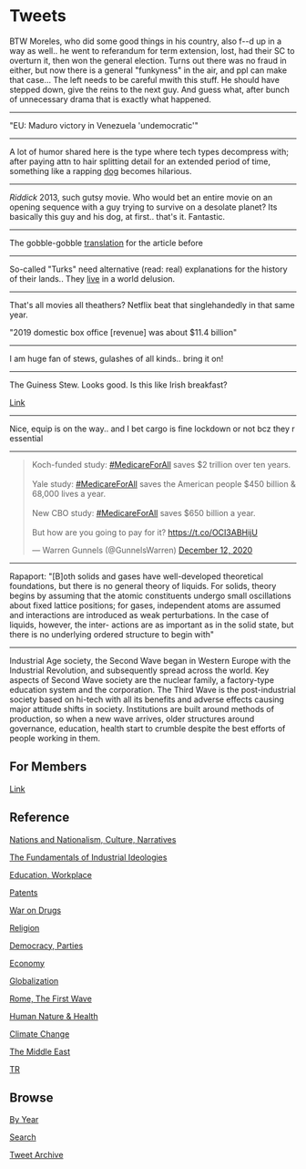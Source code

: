 # Tweets


BTW Moreles, who did some good things in his country, also f--d up in
a way as well.. he went to referandum for term extension, lost, had
their SC to overturn it, then won the general election. Turns out
there was no fraud in either, but now there is a general "funkyness"
in the air, and ppl can make that case... The left needs to be careful
mwith this stuff. He should have stepped down, give the reins to the
next guy. And guess what, after bunch of unnecessary drama that is
exactly what happened.

---

"EU: Maduro victory in Venezuela 'undemocratic'"

---

A lot of humor shared here is the type where tech types decompress
with; after paying attn to hair splitting detail for an extended
period of time, something like a rapping [dog](https://youtu.be/0ZUHqH4rDTg?t=17)
becomes hilarious.

---

*Riddick* 2013, such gutsy movie. Who would bet an entire movie on an
opening sequence with a guy trying to survive on a desolate planet?
Its basically this guy and his dog, at first.. that's it. Fantastic.

---

The gobble-gobble [translation](2009/09/ermeniler-kurtler.md) for the
article before

---

So-called "Turks" need alternative (read: real) explanations for the
history of their lands.. They [live](2020/07/migrations-anatolia.md#unique) in
a world delusion.

---

That's all movies all theathers? Netflix beat that singlehandedly in
that same year.

"2019 domestic box office [revenue] was about $11.4 billion"

---

I am huge fan of stews, gulashes of all kinds.. bring it on!

---

The Guiness Stew. Looks good. Is this like Irish breakfast?

[Link](https://youtu.be/T9ZXL2uILF8)

---

Nice, equip is on the way.. and I bet cargo is fine lockdown or not
bcz they r essential

---

<blockquote class="twitter-tweet"><p lang="en" dir="ltr">Koch-funded study: <a href="https://twitter.com/hashtag/MedicareForAll?src=hash&amp;ref_src=twsrc%5Etfw">#MedicareForAll</a> saves $2 trillion over ten years.<br><br>Yale study: <a href="https://twitter.com/hashtag/MedicareForAll?src=hash&amp;ref_src=twsrc%5Etfw">#MedicareForAll</a> saves the American people $450 billion &amp; 68,000 lives a year.<br><br>New CBO study: <a href="https://twitter.com/hashtag/MedicareForAll?src=hash&amp;ref_src=twsrc%5Etfw">#MedicareForAll</a> saves $650 billion a year.<br><br>But how are you going to pay for it? <a href="https://t.co/OCI3ABHijU">https://t.co/OCI3ABHijU</a></p>&mdash; Warren Gunnels (@GunnelsWarren) <a href="https://twitter.com/GunnelsWarren/status/1337625132714561536?ref_src=twsrc%5Etfw">December 12, 2020</a></blockquote> <script async src="https://platform.twitter.com/widgets.js" charset="utf-8"></script>

---

Rapaport: "[B]oth solids and gases have well-developed theoretical
foundations, but there is no general theory of liquids. For solids,
theory begins by assuming that the atomic constituents undergo small
oscillations about fixed lattice positions; for gases, independent
atoms are assumed and interactions are introduced as weak
perturbations. In the case of liquids, however, the inter- actions are
as important as in the solid state, but there is no underlying ordered
structure to begin with"

---

Industrial Age society, the Second Wave began in Western Europe with
the Industrial Revolution, and subsequently spread across the
world. Key aspects of Second Wave society are the nuclear family, a
factory-type education system and the corporation. The Third Wave is
the post-industrial society based on hi-tech with all its benefits and
adverse effects causing major attitude shifts in society. Institutions
are built around methods of production, so when a new wave arrives,
older structures around governance, education, health start to crumble
despite the best efforts of people working in them.

## For Members

[Link](https://thirdwave-members.herokuapp.com)

## Reference

[Nations and Nationalism, Culture, Narratives](/2013/02/nations-and-nationalism.md)

[The Fundamentals of Industrial Ideologies](/2011/04/fundamentals-of-industrial-ideologies.md)

[Education, Workplace](2017/09/education-workplace.md)

[Patents](/2018/09/patents.md)

[War on Drugs](/2019/11/war-on-drugs.md)

[Religion](/2015/04/god-religion.md)

[Democracy, Parties](/2016/11/democracy.md)

[Economy](/2018/05/economy.md)

[Globalization](/2018/09/globalization.md)

[Rome, The First Wave](/2017/12/rome.md)

[Human Nature & Health](/2020/07/human-nature.md)

[Climate Change](/2018/12/climate.md)

[The Middle East](/2019/07/middleeast.md)

[TR](../tr)

## Browse

[By Year](years.md)

[Search](search.html)

[Tweet Archive](/tweets/README.md)


